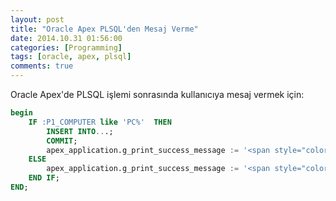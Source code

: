 ```yaml
---
layout: post
title: "Oracle Apex PLSQL'den Mesaj Verme"
date: 2014.10.31 01:56:00
categories: [Programming]
tags: [oracle, apex, plsql]
comments: true
---
```

Oracle Apex'de PLSQL işlemi sonrasında kullanıcıya mesaj vermek için:

```sql
begin  
	IF :P1_COMPUTER like 'PC%'  THEN  
		INSERT INTO...;  
		COMMIT;  
		apex_application.g_print_success_message := '<span style="color:green">Computer created</span>';  
	ELSE  
		apex_application.g_print_success_message := '<span style="color:red">No valid computer name</span>';  
	END IF;  
END;
```
